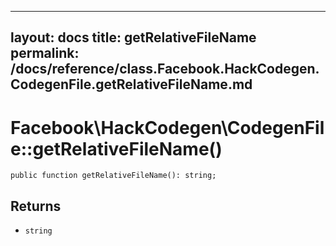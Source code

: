 
***

layout: docs
title: getRelativeFileName
permalink: /docs/reference/class.Facebook.HackCodegen.CodegenFile.getRelativeFileName.md
---







# Facebook\\HackCodegen\\CodegenFile::getRelativeFileName()




``` Hack
public function getRelativeFileName(): string;
```




## Returns




+ ` string `